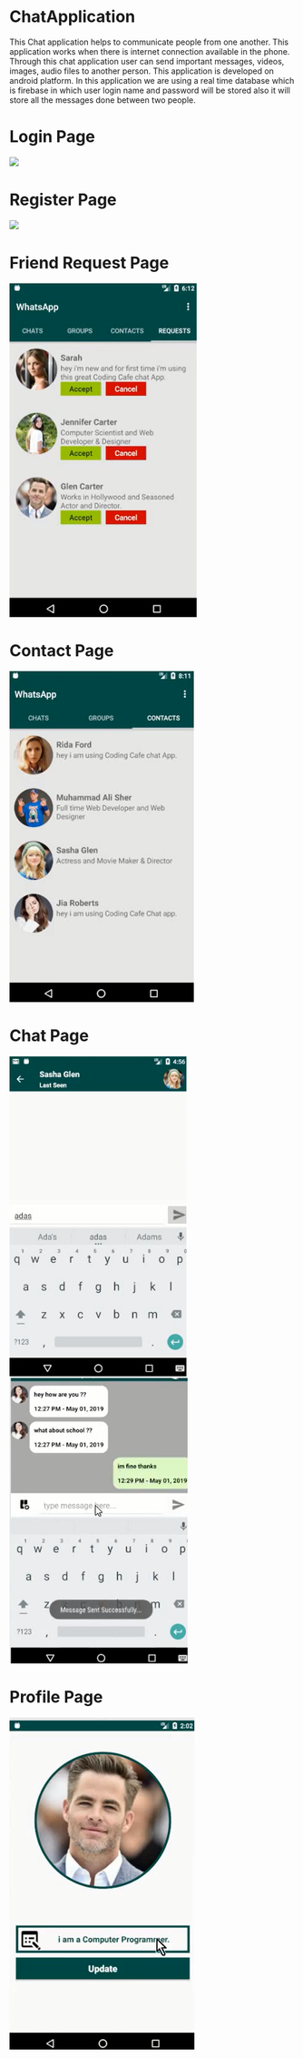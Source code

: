 # ChatApplication
This Chat application helps to communicate people from one another. This application works when there is internet connection available in the phone. Through this chat application user can send important messages, videos, images, audio files to another person. This application is developed on android platform.
In this application we are using a real time database which is firebase in which user login name and password will be stored also it will store all the messages done between two people.

# Login Page
<img src="Screenshot(1).png" width="auto">

# Register Page
<img src="Screenshot(2).png" width="auto">

# Friend Request Page
<img src="Screenshot(3).png" width="auto">

# Contact Page
<img src="Screenshot(4).png" width="auto">

# Chat Page
<img src="Screenshot(5).png" width="auto">

<img src="Screenshot(7).png" width="auto">

# Profile Page
<img src="Screenshot(8).png" width="auto">
